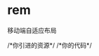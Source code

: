 # rem
移动端自适应布局


<!DOCTYPE html>
<html lang="en">
<head> 
 <meta charset="UTF-8">  
 <meta name="viewport" content="width=device-width,minimum-scale=1.0,maximum-scale=1.0,user-scalable=no">  
<script>   
(function (doc, win) {
        var docEl = doc.documentElement,
            resizeEvt = 'orientationchange' in window ? 'orientationchange' : 'resize',
            recalc = function () {
                var clientWidth = docEl.clientWidth;
                if (!clientWidth) return;
                if(clientWidth>=640){
                    docEl.style.fontSize = '100px';
                }else{
                    docEl.style.fontSize = 100 * (clientWidth / 640) + 'px';
                }
            };

        if (!doc.addEventListener) return;
        win.addEventListener(resizeEvt, recalc, false);
        doc.addEventListener('DOMContentLoaded', recalc, false);
    })(document, window);
</script> 
 /*你引进的资源*/
<title>标题</title> 
</head>
<body>
 /*你的代码*/
</body>
</html>
